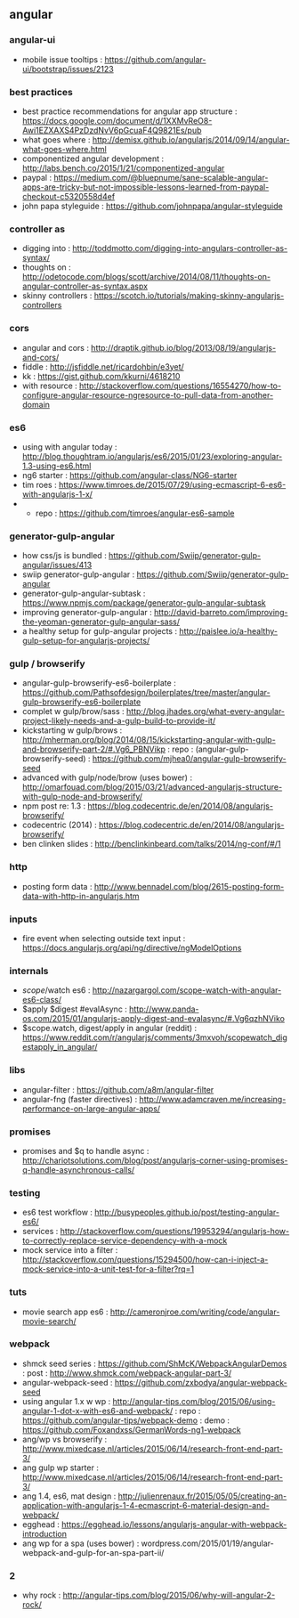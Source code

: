 ## angular               

### angular-ui
- mobile issue tooltips : https://github.com/angular-ui/bootstrap/issues/2123

### best practices
- best practice recommendations for angular app structure : https://docs.google.com/document/d/1XXMvReO8-Awi1EZXAXS4PzDzdNvV6pGcuaF4Q9821Es/pub
- what goes where : http://demisx.github.io/angularjs/2014/09/14/angular-what-goes-where.html
- componentized angular development : http://labs.bench.co/2015/1/21/componentized-angular
- paypal : https://medium.com/@bluepnume/sane-scalable-angular-apps-are-tricky-but-not-impossible-lessons-learned-from-paypal-checkout-c5320558d4ef
- john papa styleguide : https://github.com/johnpapa/angular-styleguide

### controller as 
- digging into : http://toddmotto.com/digging-into-angulars-controller-as-syntax/
- thoughts on : http://odetocode.com/blogs/scott/archive/2014/08/11/thoughts-on-angular-controller-as-syntax.aspx
- skinny controllers : https://scotch.io/tutorials/making-skinny-angularjs-controllers

### cors
- angular and cors : http://draptik.github.io/blog/2013/08/19/angularjs-and-cors/
- fiddle : http://jsfiddle.net/ricardohbin/e3yet/
- kk : https://gist.github.com/kkurni/4618210
- with resource : http://stackoverflow.com/questions/16554270/how-to-configure-angular-resource-ngresource-to-pull-data-from-another-domain

### es6 
- using with angular today : http://blog.thoughtram.io/angularjs/es6/2015/01/23/exploring-angular-1.3-using-es6.html
- ng6 starter : https://github.com/angular-class/NG6-starter
- tim roes : https://www.timroes.de/2015/07/29/using-ecmascript-6-es6-with-angularjs-1-x/
-   + repo : https://github.com/timroes/angular-es6-sample

### generator-gulp-angular 
- how css/js is bundled : https://github.com/Swiip/generator-gulp-angular/issues/413
- swiip generator-gulp-angular : https://github.com/Swiip/generator-gulp-angular                                    
- generator-gulp-angular-subtask : https://www.npmjs.com/package/generator-gulp-angular-subtask
- improving generator-gulp-angular : http://david-barreto.com/improving-the-yeoman-generator-gulp-angular-sass/
- a healthy setup for gulp-angular projects : http://paislee.io/a-healthy-gulp-setup-for-angularjs-projects/

### gulp / browserify
- angular-gulp-browserify-es6-boilerplate : https://github.com/Pathsofdesign/boilerplates/tree/master/angular-gulp-browserify-es6-boilerplate
- complet w gulp/brow/sass : http://blog.jhades.org/what-every-angular-project-likely-needs-and-a-gulp-build-to-provide-it/
- kickstarting w gulp/brows : http://mherman.org/blog/2014/08/15/kickstarting-angular-with-gulp-and-browserify-part-2/#.Vg6_PBNVikp : repo : (angular-gulp-browserify-seed) : https://github.com/mjhea0/angular-gulp-browserify-seed
- advanced with gulp/node/brow (uses bower) : http://omarfouad.com/blog/2015/03/21/advanced-angularjs-structure-with-gulp-node-and-browserify/ 
- npm post re: 1.3 : https://blog.codecentric.de/en/2014/08/angularjs-browserify/
- codecentric (2014) : https://blog.codecentric.de/en/2014/08/angularjs-browserify/
- ben clinken slides : http://benclinkinbeard.com/talks/2014/ng-conf/#/1

### http
- posting form data : http://www.bennadel.com/blog/2615-posting-form-data-with-http-in-angularjs.htm

### inputs
- fire event when selecting outside text input : https://docs.angularjs.org/api/ng/directive/ngModelOptions                        

### internals 
- $scope/$watch es6 : http://nazargargol.com/scope-watch-with-angular-es6-class/
- $apply $digest #evalAsync : http://www.panda-os.com/2015/01/angularjs-apply-digest-and-evalasync/#.Vg6qzhNViko
- $scope.watch, digest/apply in angular (reddit) : https://www.reddit.com/r/angularjs/comments/3mxvoh/scopewatch_digestapply_in_angular/

### libs
- angular-filter : https://github.com/a8m/angular-filter
- angular-fng (faster directives) : http://www.adamcraven.me/increasing-performance-on-large-angular-apps/

### promises
- promises and $q to handle async : http://chariotsolutions.com/blog/post/angularjs-corner-using-promises-q-handle-asynchronous-calls/

### testing 
- es6 test workflow : http://busypeoples.github.io/post/testing-angular-es6/
- services : http://stackoverflow.com/questions/19953294/angularjs-how-to-correctly-replace-service-dependency-with-a-mock
- mock service into a filter : http://stackoverflow.com/questions/15294500/how-can-i-inject-a-mock-service-into-a-unit-test-for-a-filter?rq=1

### tuts
- movie search app es6 : http://cameronjroe.com/writing/code/angular-movie-search/

### webpack 
- shmck seed series : https://github.com/ShMcK/WebpackAngularDemos : post : http://www.shmck.com/webpack-angular-part-3/
- angular-webpack-seed : https://github.com/zxbodya/angular-webpack-seed
- using angular 1.x w wp : http://angular-tips.com/blog/2015/06/using-angular-1-dot-x-with-es6-and-webpack/ : repo : https://github.com/angular-tips/webpack-demo : demo : https://github.com/Foxandxss/GermanWords-ng1-webpack
- ang/wp vs browserify : http://www.mixedcase.nl/articles/2015/06/14/research-front-end-part-3/ 
- ang gulp wp starter : http://www.mixedcase.nl/articles/2015/06/14/research-front-end-part-3/ 
- ang 1.4, es6, mat design : http://julienrenaux.fr/2015/05/05/creating-an-application-with-angularjs-1-4-ecmascript-6-material-design-and-webpack/
- egghead : https://egghead.io/lessons/angularjs-angular-with-webpack-introduction
- ang wp for a spa (uses bower) : wordpress.com/2015/01/19/angular-webpack-and-gulp-for-an-spa-part-ii/

### 2 
- why rock : http://angular-tips.com/blog/2015/06/why-will-angular-2-rock/
